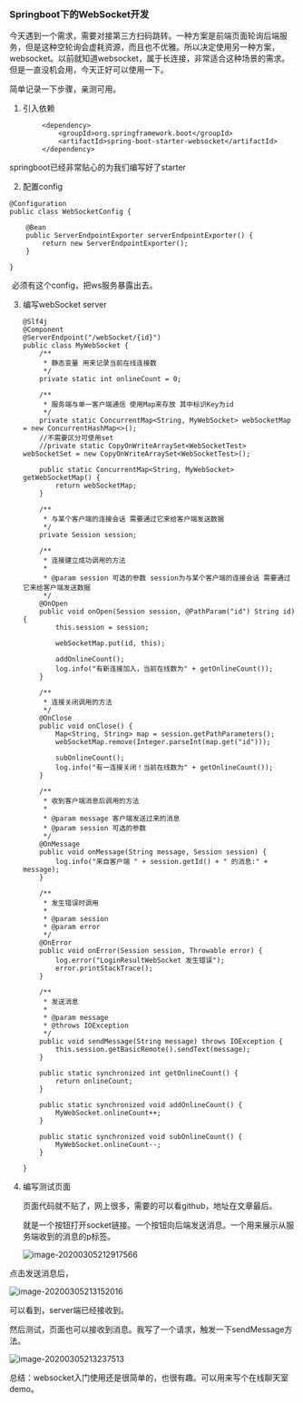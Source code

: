 ### Springboot下的WebSocket开发

今天遇到一个需求，需要对接第三方扫码跳转。一种方案是前端页面轮询后端服务，但是这种空轮询会虚耗资源，而且也不优雅。所以决定使用另一种方案，websocket。以前就知道websocket，属于长连接，非常适合这种场景的需求。但是一直没机会用，今天正好可以使用一下。

简单记录一下步骤，亲测可用。

1. 引入依赖

```
        <dependency>
            <groupId>org.springframework.boot</groupId>
            <artifactId>spring-boot-starter-websocket</artifactId>
        </dependency>
```

springboot已经非常贴心的为我们编写好了starter

2. 配置config

```
@Configuration
public class WebSocketConfig {

    @Bean
    public ServerEndpointExporter serverEndpointExporter() {
        return new ServerEndpointExporter();
    }

}
```

​	必须有这个config，把ws服务暴露出去。

3. 编写webSocket server

   ```
   @Slf4j
   @Component
   @ServerEndpoint("/webSocket/{id}")
   public class MyWebSocket {
       /**
        * 静态变量 用来记录当前在线连接数
        */
       private static int onlineCount = 0;
   
       /**
        * 服务端与单一客户端通信 使用Map来存放 其中标识Key为id
        */
       private static ConcurrentMap<String, MyWebSocket> webSocketMap = new ConcurrentHashMap<>();
       //不需要区分可使用set
       //private static CopyOnWriteArraySet<WebSocketTest> webSocketSet = new CopyOnWriteArraySet<WebSocketTest>();
   
       public static ConcurrentMap<String, MyWebSocket> getWebSocketMap() {
           return webSocketMap;
       }
   
       /**
        * 与某个客户端的连接会话 需要通过它来给客户端发送数据
        */
       private Session session;
   
       /**
        * 连接建立成功调用的方法
        *
        * @param session 可选的参数 session为与某个客户端的连接会话 需要通过它来给客户端发送数据
        */
       @OnOpen
       public void onOpen(Session session, @PathParam("id") String id) {
           this.session = session;
   
           webSocketMap.put(id, this);
   
           addOnlineCount();
           log.info("有新连接加入，当前在线数为" + getOnlineCount());
       }
   
       /**
        * 连接关闭调用的方法
        */
       @OnClose
       public void onClose() {
           Map<String, String> map = session.getPathParameters();
           webSocketMap.remove(Integer.parseInt(map.get("id")));
   
           subOnlineCount();
           log.info("有一连接关闭！当前在线数为" + getOnlineCount());
       }
   
       /**
        * 收到客户端消息后调用的方法
        *
        * @param message 客户端发送过来的消息
        * @param session 可选的参数
        */
       @OnMessage
       public void onMessage(String message, Session session) {
           log.info("来自客户端 " + session.getId() + " 的消息:" + message);
       }
   
       /**
        * 发生错误时调用
        *
        * @param session
        * @param error
        */
       @OnError
       public void onError(Session session, Throwable error) {
           log.error("LoginResultWebSocket 发生错误");
           error.printStackTrace();
       }
   
       /**
        * 发送消息
        *
        * @param message
        * @throws IOException
        */
       public void sendMessage(String message) throws IOException {
           this.session.getBasicRemote().sendText(message);
       }
   
       public static synchronized int getOnlineCount() {
           return onlineCount;
       }
   
       public static synchronized void addOnlineCount() {
           MyWebSocket.onlineCount++;
       }
   
       public static synchronized void subOnlineCount() {
           MyWebSocket.onlineCount--;
       }
   
   }
   ```

4. 编写测试页面

   页面代码就不贴了，网上很多，需要的可以看github，地址在文章最后。

   就是一个按钮打开socket链接。一个按钮向后端发送消息。一个用来展示从服务端收到的消息的p标签。

   ![image-20200305212917566](D:\文章\image-20200305212917566.png)

点击发送消息后，

![image-20200305213152016](D:\文章\image-20200305213152016.png)

可以看到，server端已经接收到。



然后测试，页面也可以接收到消息。我写了一个请求，触发一下sendMessage方法。

![image-20200305213237513](D:\文章\image-20200305213237513.png)

总结：websocket入门使用还是很简单的，也很有趣。可以用来写个在线聊天室demo。